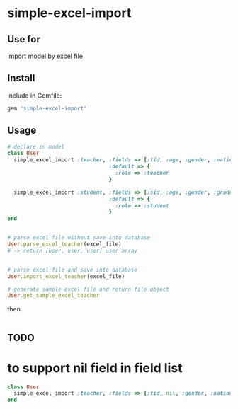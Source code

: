 simple-excel-import
===================


## Use for
import model by excel file


## Install
include in Gemfile:

```bash
gem 'simple-excel-import'
```

## Usage

```ruby
# declare in model
class User
  simple_excel_import :teacher, :fields => [:tid, :age, :gender, :nation]
                                :default => {
                                  :role => :teacher
                                }

  simple_excel_import :student, :fields => [:sid, :age, :gender, :graduated]
                                :default => {
                                  :role => :student
                                }
end


# parse excel file without save into database
User.parse_excel_teacher(excel_file)
# -> return [user, user, user] user array


# parse excel file and save into database
User.import_excel_teacher(excel_file)

# generate sample excel file and return file object
User.get_sample_excel_teacher

```

then

```ruby
```

## TODO
# to support nil field in field list
```ruby
class User
  simple_excel_import :teacher, :fields => [:tid, nil, :gender, :nation]
end
```

